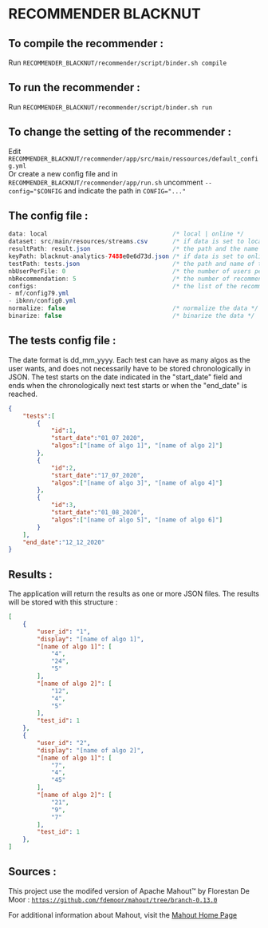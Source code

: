 # RECOMMENDER BLACKNUT

## To compile the recommender :
Run `RECOMMENDER_BLACKNUT/recommender/script/binder.sh compile`

## To run the recommender :
Run `RECOMMENDER_BLACKNUT/recommender/script/binder.sh run`

## To change the setting of the recommender : 
Edit `RECOMMENDER_BLACKNUT/recommender/app/src/main/ressources/default_config.yml`  
Or create a new config file and in `RECOMMENDER_BLACKNUT/recommender/app/run.sh` uncomment `--config="$CONFIG` and indicate the path in `CONFIG="..."`

## The config file : 
```java
data: local                                   /* local | online */
dataset: src/main/resources/streams.csv       /* if data is set to local, this indicates the path where to collect the datas */
resultPath: result.json                       /* the path and the name of the result file */
keyPath: blacknut-analytics-7488e0e6d73d.json /* if data is set to online, this indicates the path and the name of the key file to access to the BigQuery datas */
testPath: tests.json                          /* the path and name of the tests config file */
nbUserPerFile: 0                              /* the number of users per result file, if set to 0 all results will be store in one file */
nbRecommendation: 5                           /* the number of recommendations per users and per algorithms */
configs:                                      /* the list of the recommendation algorithms and their config file to run for each user */
- mf/config79.yml
- ibknn/config0.yml
normalize: false                              /* normalize the data */
binarize: false                               /* binarize the data */
```

## The tests config file :

The date format is dd_mm_yyyy. Each test can have as many algos as the user wants, and does not necessarily have to be stored chronologically in JSON. The test starts on the date indicated in the "start_date" field and ends when the chronologically next test starts or when the "end_date" is reached. 

```json
{
    "tests":[
        {
            "id":1,
            "start_date":"01_07_2020",
            "algos":["[name of algo 1]", "[name of algo 2]"]
        },
        {
            "id":2,
            "start_date":"17_07_2020",
            "algos":["[name of algo 3]", "[name of algo 4]"]
        },
        {
            "id":3,
            "start_date":"01_08_2020",
            "algos":["[name of algo 5]", "[name of algo 6]"]
        }
    ],
    "end_date":"12_12_2020"
}
```
## Results :

The application will return the results as one or more JSON files. The results will be stored with this structure : 
```json
[
    {
        "user_id": "1",
        "display": "[name of algo 1]",
        "[name of algo 1]": [
            "4",
            "24",
            "5"
        ],
        "[name of algo 2]": [
            "12",
            "4",
            "5"
        ],
        "test_id": 1
    },
    {
        "user_id": "2",
        "display": "[name of algo 2]",
        "[name of algo 1]": [
            "7",
            "4",
            "45"
        ],
        "[name of algo 2]": [
            "21",
            "9",
            "7"
        ],
        "test_id": 1
    },
]
```
## Sources : 

This project use the modifed version of Apache Mahout™ by Florestan De Moor : 
[`https://github.com/fdemoor/mahout/tree/branch-0.13.0`](https://github.com/fdemoor/mahout/tree/branch-0.13.0)

For additional information about Mahout, visit the [Mahout Home Page](http://mahout.apache.org/)
